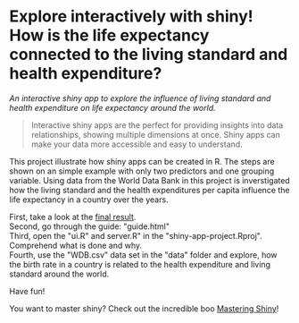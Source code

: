 # Explore interactively with shiny! How is the life expectancy connected to the living standard and health expenditure?
*An interactive shiny app to explore the influence of living standard and health expenditure on life expectancy around the world.*

  > Interactive shiny apps are the perfect for providing insights into data relationships, showing multiple dimensions at once. Shiny apps can make your data more accessible and easy to understand.

This project illustrate how shiny apps can be created in R. The steps are shown on an simple example with only two predictors and one grouping variable. Using data from the World Data Bank in this project is inverstigated how the living standard and the health expenditures per capita influence the life expectancy in a country over the years.  

First, take a look at the [final result](https://eddabra.shinyapps.io/life-exptancy-at-birth-worldwide/).  
Second, go through the guide: "guide.html"  
Third, open the "ui.R" and server.R" in the "shiny-app-project.Rproj". Comprehend what is done and why.   
Fourth, use the "WDB.csv" data set in the "data" folder and explore, how the birth rate in a country is related to the health expenditure and living standard around the world.  

Have fun!

You want to master shiny? Check out the incredible boo [Mastering Shiny](https://mastering-shiny.org/)!



